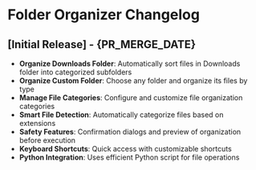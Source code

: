# Folder Organizer Changelog

## [Initial Release] - {PR_MERGE_DATE}

- **Organize Downloads Folder**: Automatically sort files in Downloads folder into categorized subfolders
- **Organize Custom Folder**: Choose any folder and organize its files by type
- **Manage File Categories**: Configure and customize file organization categories
- **Smart File Detection**: Automatically categorize files based on extensions
- **Safety Features**: Confirmation dialogs and preview of organization before execution
- **Keyboard Shortcuts**: Quick access with customizable shortcuts
- **Python Integration**: Uses efficient Python script for file operations
